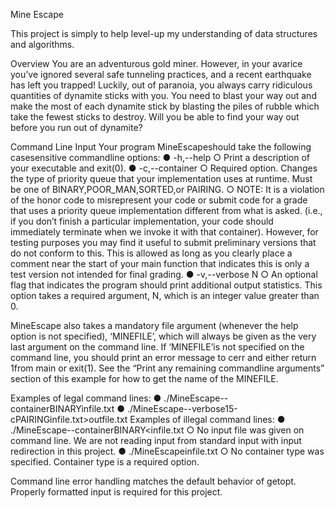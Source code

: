Mine Escape

This project is simply to help level-up my understanding of data structures and algorithms.

Overview
You are an adventurous gold miner. However, in your avarice you’ve ignored several safe­ tunneling practices, and a recent earthquake has left you trapped! Luckily, out of paranoia, you always carry ridiculous quantities of dynamite sticks with you. You need to blast your way out and make the most of each dynamite stick by blasting the piles of rubble which take the fewest sticks to destroy. Will you be able to find your way out before you run out of dynamite?

Command Line Input
Your program MineEscapeshould take the following case­sensitive command­line options:
● -h,--help
    ○ Print a description of your executable and exit(0). ● -c,--container
    ○ Required option. Changes the type of priority queue that your implementation uses at runtime. Must be one of BINARY,POOR_MAN,SORTED,or PAIRING.
    ○ NOTE: It is a violation of the honor code to misrepresent your code or submit code for a grade that uses a priority queue implementation different from what is asked. (i.e., if you don’t finish a particular implementation, your code should immediately terminate when we invoke it with that container). However, for testing purposes you may find it useful to submit preliminary versions that do not conform to this. This is allowed as long as you clearly place a comment near the start of your main function that indicates this is only a test version not intended for final grading.
● -v,--verbose N
    ○ An optional flag that indicates the program should print additional output statistics. This option takes a required argument, N, which is an integer value greater than 0.


MineEscape also takes a mandatory file argument (whenever the help option is not specified), ‘MINEFILE’, which will always be given as the very last argument on the command line. If ‘MINEFILE’is not specified on the command line, you should print an error message to cerr and either return 1from main or exit(1). See the “Print any remaining command­line arguments” section of this example for how to get the name of the MINEFILE.

Examples of legal command lines:
● ./MineEscape--containerBINARYinfile.txt
● ./MineEscape--verbose15-cPAIRINGinfile.txt>outfile.txt
Examples of illegal command lines:
● ./MineEscape--containerBINARY<infile.txt
    ○ No input file was given on command line. We are not reading input from standard input with input redirection in this project.
● ./MineEscapeinfile.txt
    ○ No container type was specified. Container type is a required option.

Command line error handling matches the default behavior of getopt.
Properly formatted input is required for this project. 
